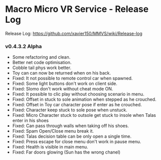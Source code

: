 # Macro Micro VR Service - Release Log
Release Log: https://github.com/xavier150/MMVS/wiki/Release-log

###  v0.4.3.2 Alpha
- Some refactoring and clean.
- Better net code optimisation.
- Cobble tail phys work better.
- Toy can can now be returned when on his back.
- Fixed: It not possible to remote control car when spawned.
- Fixed: Some light buttons don't work on client side.
- Fixed: Slomo don't work without cheat mode ON.
- Fixed: It possible to clic play without choosing scenario in menu.
- Fixed: Offset in stuck to sole animation when stepped as he crouched.
- Fixed: Offset in Toy car character pose if enter as he crouched.
- Fixed: Character keep stuck to sole pose when unstuck.
- Fixed: Micro Character stuck to outsole get stuck to insole when Talas enter in his shoes
- Fixed: Can pass through walls when taking off his shoes.
- Fixed: Spam Open/Close menu break it.
- Fixed: Talas decision table can be only open a single time.
- Fixed: Press escape for close menu don't work in pause menu.
- Fixed: Health is visible in main menu.
- Fixed: Far doors glowing (Sun has the wrong chanel)


